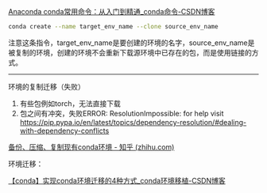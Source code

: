 [Anaconda conda常用命令：从入门到精通_conda命令-CSDN博客](https://blog.csdn.net/chenxy_bwave/article/details/119996001)

  

```bash
conda create --name target_env_name --clone source_env_name
```

注意这条指令，target_env_name是要创建的环境的名字，source_env_name是被复制的环境，创建的环境不会重新下载源环境中已存在的包，而是使用链接的方式。



---



环境的复制迁移（失败）

1. 有些包例如torch，无法直接下载
2. 包之间有冲突，失败ERROR: ResolutionImpossible: for help visit https://pip.pypa.io/en/latest/topics/dependency-resolution/#dealing-with-dependency-conflicts



[备份、压缩、复制现有conda环境 - 知乎 (zhihu.com)](https://zhuanlan.zhihu.com/p/666745604)





环境迁移：

 [【conda】实现conda环境迁移的4种方式_conda环境移植-CSDN博客](https://blog.csdn.net/baidu_35692628/article/details/136519579) 

